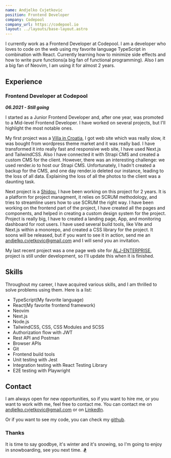 ```yaml
---
name: Andjelko Cvjetkovic
position: Frontend Developer
company: Codepool
company_url: https://codepool.io
layout: ../layouts/base-layout.astro
---
```


I currently work as a Frontend Developer at Codepool. 
I am a developer who loves to code on the web using my favorite language TypeScript in combination with React.
Currently learning how to minimize side effects and how to write pure functions(a big fan of functional programming).
Also I am a big fan of Neovim, I am using it for almost 2 years.



## Experience

### Frontend Developer at Codepool

***06.2021 - Still going*** 

I started as a Junior Frontend Developer and, after one year, was promoted to a Mid-level Frontend Developer.
I have worked on several projects, but I'll highlight the most notable ones.


My first project was a [Villa in Croatia](https://villahana-croatia.com/), I got web site which was really slow, it was bought from wordpress theme market and it was really bad.
I have transformed it into really fast and responsive web site, I have used Next.js and TailwindCSS. 
Also I have connected it with Strapi CMS and created a custom CMS for the client. 
However, there was an interesting challenge: we used render.io to host our Strapi CMS. Unfortunately, I hadn't created a backup for the CMS, and one day render.io deleted our instance, leading to the loss of all data. Explaining the loss of all the photos to the client was a daunting task.


Next project is a [Shidou](https://app.shidou.io), I have been working on this project for 2 years.
It is a platform for project managment, it relies on SCRUM methodology, and tries to streamline users how to use SCRUM the right way.
I have been working on the frontend part of the project, I have created all the pages and components, and helped in creating a custom design system for the project.
Project is really big, I have to created a landing page, App, and monitoring dashboard for root users. 
I have used several build tools, like Vite and Next.js within a monorepo, and created a CSS library for the project. 
It soons will be released, but if you want to see it in action, send me an [andjelko.cvjetkovic@gmail.com](mailto:andjelko.cvjetkovic@gmail.com) and I will send you an invitation.


My last recent project was a one page web site for [ALJ-ENTERPRISE](https://alj-web.vercel.app/en), project is still under development, so I'll update this when it is finished.



## Skills

Throughout my career, I have acquired various skills, and I am thrilled to solve problems using them.
Here is a list:

 - TypeScript(My favorite language)
 - React(My favorite frontend framework)
 - Neovim
 - Next.js
 - Node.js
 - TailwindCSS, CSS, CSS Modules and SCSS
 - Authorization flow with JWT
 - Rest API and Postman
 - Browser APIs
 - Git
 - Frontend build tools
 - Unit testing with Jest
 - Integration testing with React Testing Library
 - E2E testing with Playwright



## Contact

I am always open for new opportunities, so if you want to hire me, or you want to work with me, feel free to contact me.
You can contact me on [andjelko.cvjetkovic@gmail.com](mailto:andjelko.cvjetkovic@gmail.com) or on [LinkedIn](https://www.linkedin.com/in/andelkocvjekovic/).

Or if you want to see my code, you can check my [github](https://github.com/andelkocvjetkovic).


### Thanks

It is time to say goodbye, it's winter and it's snowing, so I'm going to enjoy in snowboarding, see you next time. 🏂
